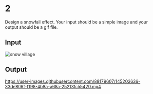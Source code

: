 # 2
Design a snowfall effect. Your input should be a simple image and your output should be a gif file.
## Input
![snow village](https://user-images.githubusercontent.com/88179607/145203620-068f1aaf-0e4e-4eac-9302-7265e4659257.jpg)
## Output
https://user-images.githubusercontent.com/88179607/145203636-33de806f-f198-4b8a-a68a-25213fc55420.mp4

